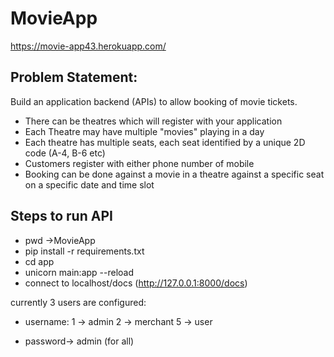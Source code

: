 # MovieApp
https://movie-app43.herokuapp.com/
## Problem Statement:
Build an application backend (APIs) to allow booking of movie tickets.
- There can be theatres which will register with your application
- Each Theatre may have multiple "movies" playing in a day
- Each theatre has multiple seats, each seat identified by a unique 2D code (A-4, B-6 etc)
- Customers register with either phone number of mobile
- Booking can be done against a movie in a theatre against a specific seat on a specific date and time slot


## Steps to run API
- pwd ->MovieApp
- pip install -r requirements.txt
- cd app
- unicorn main:app --reload
- connect to localhost/docs (http://127.0.0.1:8000/docs)

currently 3 users are configured:
- username: 1 -> admin
          2 -> merchant
          5 -> user
          
- password-> admin (for all)

